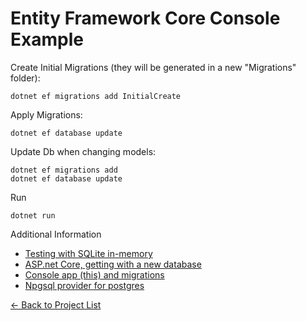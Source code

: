 # Entity Framework Core Console Example

Create Initial Migrations (they will be generated in a new "Migrations" folder):

```
dotnet ef migrations add InitialCreate
```

Apply Migrations:

```
dotnet ef database update
```

Update Db when changing models:

```
dotnet ef migrations add
dotnet ef database update
```

Run

```
dotnet run
```

Additional Information

 - [Testing with SQLite in-memory](https://docs.microsoft.com/en-us/ef/core/miscellaneous/testing/sqlite)
 - [ASP.net Core, getting with a new database](https://docs.microsoft.com/en-us/ef/core/get-started/aspnetcore/new-db)
 - [Console app (this) and migrations](https://www.learnentityframeworkcore.com/walkthroughs/console-application)
 - [Npgsql provider for postgres](http://www.npgsql.org/efcore/index.html)

[&#x2190; Back to Project List](../README.md)